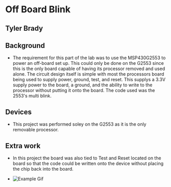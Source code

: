# Off Board Blink

## Tyler Brady

## Background
* The requirement for this part of the lab was to use the MSP430G2553 to power an off-board set up. This could only be done on the
G2553 since this is the only board capable of having its processor removed and used alone. The circuit design itself is simple 
with most the processors board being used to supply power, ground, test, and reset. This supplys a 3.3V supply power to the board,
a ground, and the ability to write to the processor without putting it onto the board. The code used was the 2553's multi blink.

## Devices
* This project was performed soley on the G2553 as it is the only removable processor.

## Extra work
* In this project the board was also tied to Test and Reset located on the board so that the code could be written onto the device
without placing the chip back into the board.

* ![Example Gif](https://github.com/RU09342/lab-2-blinking-leds-Bradyt4/blob/master/Off_Board%20Blink/Working.gif)

